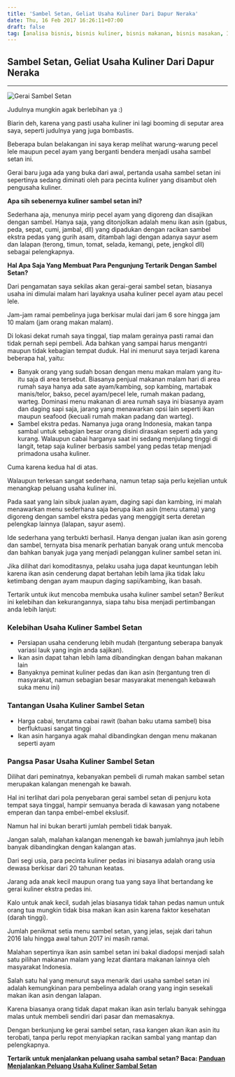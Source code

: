 ```yaml
---
title: 'Sambel Setan, Geliat Usaha Kuliner Dari Dapur Neraka'
date: Thu, 16 Feb 2017 16:26:11+07:00
draft: false
tag: [analisa bisnis, bisnis kuliner, bisnis makanan, bisnis masakan, Info, review bisnis, sambel setan, ulasan bisnis, usaha kuliner, usaha makanan, usaha pecel ayam, usaha sambel setan]
---
```

## Sambel Setan, Geliat Usaha Kuliner Dari Dapur Neraka
----

![Gerai Sambel Setan](/img/sambel-setan-kapten-jono-pamulang.jpg)

Judulnya mungkin agak berlebihan ya :) 

Biarin deh, karena yang pasti usaha kuliner ini lagi booming di seputar area saya, seperti judulnya yang juga bombastis. 

Beberapa bulan belakangan ini saya kerap melihat warung-warung pecel lele maupun pecel ayam yang berganti bendera menjadi usaha sambel setan ini. 

Gerai baru juga ada yang buka dari awal, pertanda usaha sambel setan ini sepertinya sedang diminati oleh para pecinta kuliner yang disambut oleh pengusaha kuliner. 

**Apa sih sebenernya kuliner sambel setan ini?** 

Sederhana aja, menunya mirip pecel ayam yang digoreng dan disajikan dengan sambel. Hanya saja, yang ditonjolkan adalah menu ikan asin (gabus, peda, sepat, cumi, jambal, dll) yang dipadukan dengan racikan sambel ekstra pedas yang gurih asam, ditambah lagi dengan adanya sayur asem dan lalapan (terong, timun, tomat, selada, kemangi, pete, jengkol dll) sebagai pelengkapnya. 

**Hal Apa Saja Yang Membuat Para Pengunjung Tertarik Dengan Sambel Setan?** 

Dari pengamatan saya sekilas akan gerai-gerai sambel setan, biasanya usaha ini dimulai malam hari layaknya usaha kuliner pecel ayam atau pecel lele. 

Jam-jam ramai pembelinya juga berkisar mulai dari jam 6 sore hingga jam 10 malam (jam orang makan malam). 

Di lokasi dekat rumah saya tinggal, tiap malam gerainya pasti ramai dan tidak pernah sepi pembeli. Ada bahkan yang sampai harus mengantri maupun tidak kebagian tempat duduk. Hal ini menurut saya terjadi karena beberapa hal, yaitu:

*   Banyak orang yang sudah bosan dengan menu makan malam yang itu-itu saja di area tersebut. Biasanya penjual makanan malam hari di area rumah saya hanya ada sate ayam/kambing, sop kambing, martabak manis/telor, bakso, pecel ayam/pecel lele, rumah makan padang, warteg. Dominasi menu makanan di area rumah saya ini biasanya ayam dan daging sapi saja, jarang yang menawarkan opsi lain seperti ikan maupun seafood (kecuali rumah makan padang dan warteg).
*   Sambel ekstra pedas. Namanya juga orang Indonesia, makan tanpa sambal untuk sebagian besar orang disini dirasakan seperti ada yang kurang. Walaupun cabai harganya saat ini sedang menjulang tinggi di langit, tetap saja kuliner berbasis sambel yang pedas tetap menjadi primadona usaha kuliner.

Cuma karena kedua hal di atas. 

Walaupun terkesan sangat sederhana, namun tetap saja perlu kejelian untuk menangkap peluang usaha kuliner ini. 

Pada saat yang lain sibuk jualan ayam, daging sapi dan kambing, ini malah menawarkan menu sederhana saja berupa ikan asin (menu utama) yang digoreng dengan sambel ekstra pedas yang menggigit serta deretan pelengkap lainnya (lalapan, sayur asem). 

Ide sederhana yang terbukti berhasil. Hanya dengan jualan ikan asin goreng dan sambel, ternyata bisa menarik perhatian banyak orang untuk mencoba dan bahkan banyak juga yang menjadi pelanggan kuliner sambel setan ini. 

Jika dilihat dari komoditasnya, pelaku usaha juga dapat keuntungan lebih karena ikan asin cenderung dapat bertahan lebih lama jika tidak laku ketimbang dengan ayam maupun daging sapi/kambing, ikan basah. 

Tertarik untuk ikut mencoba membuka usaha kuliner sambel setan? Berikut ini kelebihan dan kekurangannya, siapa tahu bisa menjadi pertimbangan anda lebih lanjut:

### Kelebihan Usaha Kuliner Sambel Setan

*   Persiapan usaha cenderung lebih mudah (tergantung seberapa banyak variasi lauk yang ingin anda sajikan).
*   Ikan asin dapat tahan lebih lama dibandingkan dengan bahan makanan lain
*   Banyaknya peminat kuliner pedas dan ikan asin (tergantung tren di masyarakat, namun sebagian besar masyarakat menengah kebawah suka menu ini)

### Tantangan Usaha Kuliner Sambel Setan

*   Harga cabai, terutama cabai rawit (bahan baku utama sambel) bisa berfluktuasi sangat tinggi
*   Ikan asin harganya agak mahal dibandingkan dengan menu makanan seperti ayam

### Pangsa Pasar Usaha Kuliner Sambel Setan

Dilihat dari peminatnya, kebanyakan pembeli di rumah makan sambel setan merupakan kalangan menengah ke bawah. 

Hal ini terlihat dari pola penyebaran gerai sambel setan di penjuru kota tempat saya tinggal, hampir semuanya berada di kawasan yang notabene emperan dan tanpa embel-embel ekslusif. 

Namun hal ini bukan berarti jumlah pembeli tidak banyak. 

Jangan salah, malahan kalangan menengah ke bawah jumlahnya jauh lebih banyak dibandingkan dengan kalangan atas. 

Dari segi usia, para pecinta kuliner pedas ini biasanya adalah orang usia dewasa berkisar dari 20 tahunan keatas. 

Jarang ada anak kecil maupun orang tua yang saya lihat bertandang ke gerai kuliner ekstra pedas ini. 

Kalo untuk anak kecil, sudah jelas biasanya tidak tahan pedas namun untuk orang tua mungkin tidak bisa makan ikan asin karena faktor kesehatan (darah tinggi). 

Jumlah penikmat setia menu sambel setan, yang jelas, sejak dari tahun 2016 lalu hingga awal tahun 2017 ini masih ramai. 

Malahan sepertinya ikan asin sambel setan ini bakal diadopsi menjadi salah satu pilihan makanan malam yang lezat diantara makanan lainnya oleh masyarakat Indonesia. 

Salah satu hal yang menurut saya menarik dari usaha sambel setan ini adalah kemungkinan para pembelinya adalah orang yang ingin sesekali makan ikan asin dengan lalapan. 

Karena biasanya orang tidak dapat makan ikan asin terlalu banyak sehingga malas untuk membeli sendiri dari pasar dan memasaknya. 

Dengan berkunjung ke gerai sambel setan, rasa kangen akan ikan asin itu terobati, tanpa perlu repot menyiapkan racikan sambal yang mantap dan pelengkapnya. 

**Tertarik untuk menjalankan peluang usaha sambal setan? Baca: [Panduan Menjalankan Peluang Usaha Kuliner Sambal Setan](/panduan-menjalankan-peluang-usaha-kuliner-sambal-setan/)**